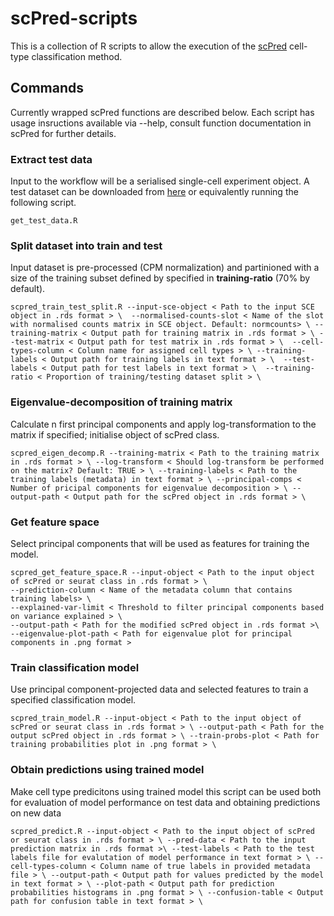 # scPred-scripts
This is a collection of R scripts to allow the execution of the [scPred](https://github.com/powellgenomicslab/scPred) cell-type classification method.

## Commands

Currently wrapped scPred functions are described below. Each script has usage insructions available via --help, consult function documentation in scPred for further details.

### Extract test data
Input to the workflow will be a serialised single-cell experiment object. A test dataset can be downloaded from [here](https://scrnaseq-public-datasets.s3.amazonaws.com/scater-objects/pollen.rds) or equivalently running the following script.

```
get_test_data.R
```

### Split dataset into train and test 
Input dataset is pre-processed (CPM normalization) and partinioned with a size of the training subset defined by specified in **training-ratio** (70% by default).

```
scpred_train_test_split.R --input-sce-object < Path to the input SCE object in .rds format > \  --normalised-counts-slot < Name of the slot with normalised counts matrix in SCE object. Default: normcounts> \ --training-matrix < Output path for training matrix in .rds format > \ --test-matrix < Output path for test matrix in .rds format > \  --cell-types-column < Column name for assigned cell types > \ --training-labels < Output path for training labels in text format > \  --test-labels < Output path for test labels in text format > \  --training-ratio < Proportion of training/testing dataset split > \ 
```

### Eigenvalue-decomposition of training matrix
Calculate n first principal components and apply log-transformation to the matrix if specified; initialise object of scPred class. 

```
scpred_eigen_decomp.R --training-matrix < Path to the training matrix in .rds format > \ --log-transform < Should log-transform be performed on the matrix? Default: TRUE > \ --training-labels < Path to the training labels (metadata) in text format > \ --principal-comps < Number of pricipal components for eigenvalue decomposition > \ --output-path < Output path for the scPred object in .rds format > \
```

### Get feature space
Select principal components that will be used as features for training the model.

```
scpred_get_feature_space.R --input-object < Path to the input object of scPred or seurat class in .rds format > \
--prediction-column < Name of the metadata column that contains training labels> \
--explained-var-limit < Threshold to filter principal components based on variance explained > \
--output-path < Path for the modified scPred object in .rds format >\
--eigenvalue-plot-path < Path for eigenvalue plot for principal components in .png format >
```

### Train classification model
Use principal component-projected data and selected features to train a specified classification model.

```
scpred_train_model.R --input-object < Path to the input object of scPred or seurat class in .rds format > \ --output-path < Path for the output scPred object in .rds format > \ --train-probs-plot < Path for training probabilities plot in .png format > \
```
### Obtain predictions using trained model
Make cell type predicitons using trained model this script can be used both for evaluation of model performance on test data and obtaining predictions on new data 

```
scpred_predict.R --input-object < Path to the input object of scPred or seurat class in .rds format > \ --pred-data < Path to the input prediction matrix in .rds format >\ --test-labels < Path to the test labels file for evalutation of model performance in text format > \ --cell-types-column < Column name of true labels in provided metadata file > \ --output-path < Output path for values predicted by the model in text format > \ --plot-path < Output path for prediction probabilities histograms in .png format > \ --confusion-table < Output path for confusion table in text format > \
```
